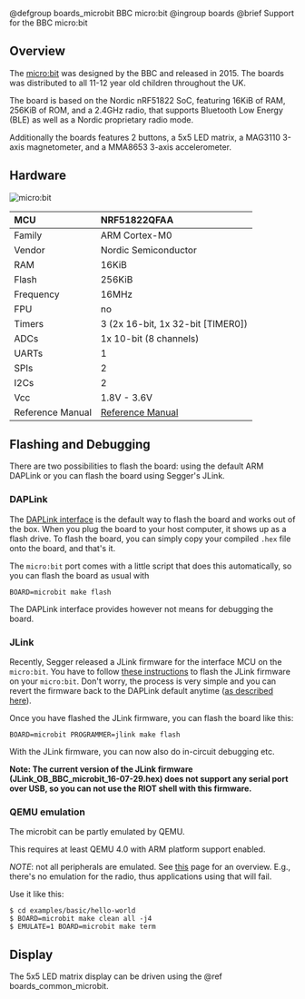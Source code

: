 @defgroup    boards_microbit BBC micro:bit
@ingroup     boards
@brief       Support for the BBC micro:bit

## Overview

The [micro:bit](https://www.microbit.co.uk/) was designed by the BBC and
released in 2015. The boards was distributed to all 11-12 year old children
throughout the UK.

The board is based on the Nordic nRF51822 SoC, featuring 16KiB of RAM, 256KiB
of ROM, and a 2.4GHz radio, that supports Bluetooth Low Energy (BLE) as well as
a Nordic proprietary radio mode.

Additionally the boards features 2 buttons, a 5x5 LED matrix, a MAG3110
3-axis magnetometer, and a MMA8653 3-axis accelerometer.


## Hardware

![micro:bit](https://github.com/RIOT-OS/RIOT/wiki/images/board_microbit.png)

| MCU               | NRF51822QFAA                      |
|:----------------- |:--------------------------------- |
| Family            | ARM Cortex-M0                     |
| Vendor            | Nordic Semiconductor              |
| RAM               | 16KiB                             |
| Flash             | 256KiB                            |
| Frequency         | 16MHz                             |
| FPU               | no                                |
| Timers            | 3 (2x 16-bit, 1x 32-bit [TIMER0]) |
| ADCs              | 1x 10-bit (8 channels)            |
| UARTs             | 1                                 |
| SPIs              | 2                                 |
| I2Cs              | 2                                 |
| Vcc               | 1.8V - 3.6V                       |
| Reference Manual  | [Reference Manual](http://infocenter.nordicsemi.com/pdf/nRF51_RM_v3.0.pdf) |


##  Flashing and Debugging

There are two possibilities to flash the board: using the default ARM DAPLink
or you can flash the board using Segger's JLink.

### DAPLink

The [DAPLink interface](https://www.mbed.com/en/development/hardware/prototyping-production/daplink/daplink-on-kl26z/) is the default way to flash the board and
works out of the box. When you plug the board to your host computer, it shows up
as a flash drive. To flash the board, you can simply copy your compiled `.hex`
file onto the board, and that's it.

The `micro:bit` port comes with a little script that does this automatically,
so you can flash the board as usual with

```
BOARD=microbit make flash
```

The DAPLink interface provides however not means for debugging the board.

### JLink

Recently, Segger released a JLink firmware for the interface MCU on the
`micro:bit`. You have to follow [these instructions](https://www.segger.com/bbc-micro-bit.html) to flash the JLink firmware on your `micro:bit`. Don't worry,
the process is very simple and you can revert the firmware back to the DAPLink
default anytime ([as described here](https://www.mbed.com/en/development/hardware/prototyping-production/daplink/daplink-on-kl26z/)).

Once you have flashed the JLink firmware, you can flash the board like this:

```
BOARD=microbit PROGRAMMER=jlink make flash
```

With the JLink firmware, you can now also do in-circuit debugging etc.

**Note: The current version of the JLink firmware
(JLink_OB_BBC_microbit_16-07-29.hex) does not support any serial port over USB,
so you can not use the RIOT shell with this firmware.**


### QEMU emulation

The microbit can be partly emulated by QEMU.

This requires at least QEMU 4.0 with ARM platform support enabled.

*NOTE*: not all peripherals are emulated. See
[this](https://wiki.qemu.org/Features/MicroBit) page for an overview.
E.g., there's no emulation for the radio, thus applications using that will
fail.

Use it like this:

    $ cd examples/basic/hello-world
    $ BOARD=microbit make clean all -j4
    $ EMULATE=1 BOARD=microbit make term

## Display

The 5x5 LED matrix display can be driven using the @ref boards_common_microbit.
